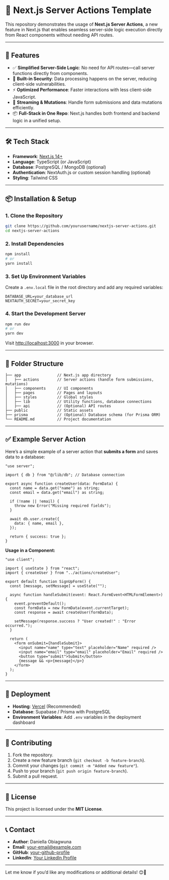 # 🚀 Next.js Server Actions Template  

This repository demonstrates the usage of **Next.js Server Actions**, a new feature in Next.js that enables seamless server-side logic execution directly from React components without needing API routes.  

---

## 📌 Features  

- ✅ **Simplified Server-Side Logic**: No need for API routes—call server functions directly from components.  
- 🔐 **Built-in Security**: Data processing happens on the server, reducing client-side vulnerabilities.  
- ⚡ **Optimized Performance**: Faster interactions with less client-side JavaScript.  
- 🔄 **Streaming & Mutations**: Handle form submissions and data mutations efficiently.  
- 📦 **Full-Stack in One Repo**: Next.js handles both frontend and backend logic in a unified setup.  

---

## 🛠 Tech Stack  

- **Framework**: [Next.js 14+](https://nextjs.org/)  
- **Language**: TypeScript (or JavaScript)  
- **Database**: PostgreSQL / MongoDB (optional)  
- **Authentication**: NextAuth.js or custom session handling (optional)  
- **Styling**: Tailwind CSS  

---

## 📦 Installation & Setup  

### **1. Clone the Repository**  
```bash
git clone https://github.com/yourusername/nextjs-server-actions.git
cd nextjs-server-actions
```

### **2. Install Dependencies**  
```bash
npm install
# or
yarn install
```

### **3. Set Up Environment Variables**  
Create a `.env.local` file in the root directory and add any required variables:  
```plaintext
DATABASE_URL=your_database_url
NEXTAUTH_SECRET=your_secret_key
```

### **4. Start the Development Server**  
```bash
npm run dev
# or
yarn dev
```
Visit [http://localhost:3000](http://localhost:3000) in your browser.  

---

## 📂 Folder Structure  
```plaintext
├── app                // Next.js app directory
│   ├── actions        // Server actions (handle form submissions, mutations)
│   ├── components     // UI components
│   ├── pages          // Pages and layouts
│   ├── styles         // Global styles
│   ├── lib            // Utility functions, database connections
│   ├── api            // (Optional) API routes
├── public             // Static assets
├── prisma             // (Optional) Database schema (for Prisma ORM)
└── README.md          // Project documentation
```

---

## ✅ Example Server Action  

Here’s a simple example of a server action that **submits a form** and saves data to a database:  

```tsx
"use server";

import { db } from "@/lib/db"; // Database connection

export async function createUser(data: FormData) {
  const name = data.get("name") as string;
  const email = data.get("email") as string;

  if (!name || !email) {
    throw new Error("Missing required fields");
  }

  await db.user.create({
    data: { name, email },
  });

  return { success: true };
}
```

**Usage in a Component:**  
```tsx
"use client";

import { useState } from "react";
import { createUser } from "../actions/createUser";

export default function SignUpForm() {
  const [message, setMessage] = useState("");

  async function handleSubmit(event: React.FormEvent<HTMLFormElement>) {
    event.preventDefault();
    const formData = new FormData(event.currentTarget);
    const response = await createUser(formData);
    
    setMessage(response.success ? "User created!" : "Error occurred.");
  }

  return (
    <form onSubmit={handleSubmit}>
      <input name="name" type="text" placeholder="Name" required />
      <input name="email" type="email" placeholder="Email" required />
      <button type="submit">Submit</button>
      {message && <p>{message}</p>}
    </form>
  );
}
```

---

## 🔗 Deployment  

- **Hosting**: [Vercel](https://vercel.com/) (Recommended)  
- **Database**: Supabase / Prisma with PostgreSQL  
- **Environment Variables**: Add `.env` variables in the deployment dashboard  

---

## 👥 Contributing  

1. Fork the repository.  
2. Create a new feature branch (`git checkout -b feature-branch`).  
3. Commit your changes (`git commit -m "Added new feature"`).  
4. Push to your branch (`git push origin feature-branch`).  
5. Submit a pull request.  

---

## 📜 License  

This project is licensed under the **MIT License**.  

---

## 📞 Contact  

- **Author**: Daniella Obiagwuna  
- **Email**: [your-email@example.com](mailto:your-email@example.com)  
- **GitHub**: [your-github-profile](https://github.com/yourusername)  
- **LinkedIn**: [Your LinkedIn Profile](https://linkedin.com/in/yourprofile)  

---

Let me know if you’d like any modifications or additional details! 😊🚀